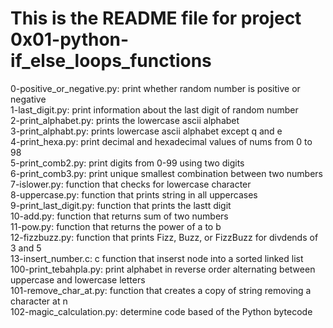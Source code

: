 # This is the README file for project 0x01-python-if_else_loops_functions
0-positive_or_negative.py: print whether random number is positive or negative   
1-last_digit.py: print information about the last digit of random number   
2-print_alphabet.py: prints the lowercase ascii alphabet   
3-print_alphabt.py: prints lowercase ascii alphabet except q and e   
4-print_hexa.py: print decimal and hexadecimal values of nums from 0 to 98    
5-print_comb2.py: print digits from 0-99 using two digits    
6-print_comb3.py: print unique smallest combination between two numbers   
7-islower.py: function that checks for lowercase character   
8-uppercase.py: function that prints string in all uppercases   
9-print_last_digit.py: function that prints the lastt digit    
10-add.py: function that returns sum of two numbers    
11-pow.py: function that returns the power of a to b   
12-fizzbuzz.py: function that prints Fizz, Buzz, or FizzBuzz for divdends of 3 and 5   
13-insert_number.c: c function that inserst node into a sorted linked list    
100-print_tebahpla.py: print alphabet in reverse order alternating between uppercase and lowercase letters    
101-remove_char_at.py: function that creates a copy of string removing a character at n    
102-magic_calculation.py: determine code based of the Python bytecode   